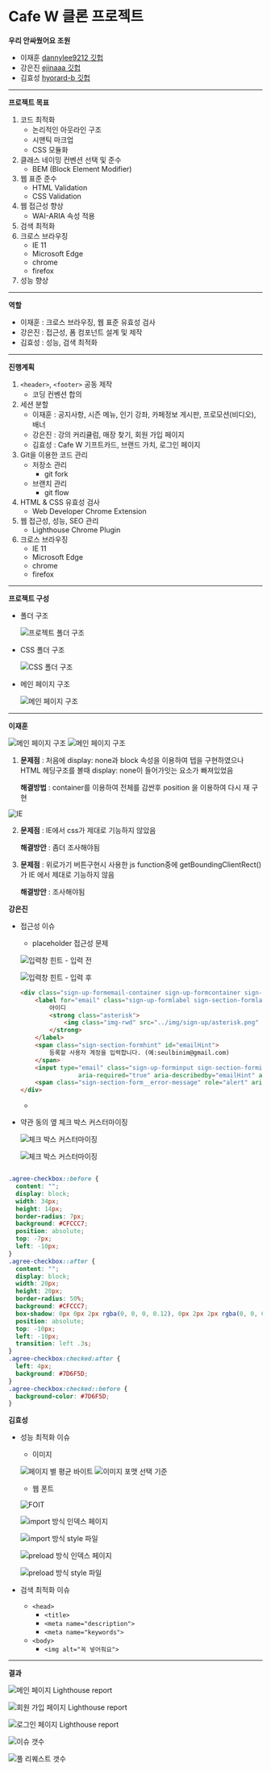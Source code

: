 # Cafe W 클론 프로젝트

**우리 안싸웠어요 조원**

- 이재훈 [dannylee9212 깃헙](https://github.com/dannylee9212)
- 강은진 [ejinaaa 깃헙](https://github.com/ejinaaa)
- 김효성 [hyorard-b 깃헙](https://github.com/hyorard-b)

---

**프로젝트 목표**

1. 코드 최적화
   - 논리적인 아웃라인 구조
   - 시맨틱 마크업
   - CSS 모듈화
2. 클래스 네이밍 컨벤션 선택 및 준수
   - BEM (Block Element Modifier)
3. 웹 표준 준수
   - HTML Validation
   - CSS Validation
4. 웹 접근성 향상
   - WAI-ARIA 속성 적용
5. 검색 최적화
6. 크로스 브라우징
   - IE 11
   - Microsoft Edge
   - chrome
   - firefox
7. 성능 향상

---

**역할**

- 이재훈 : 크로스 브라우징, 웹 표준 유효성 검사
- 강은진 : 접근성, 폼 컴포넌트 설계 및 제작
- 김효성 : 성능, 검색 최적화

---

**진행계획**

1. `<header>`, `<footer>` 공동 제작
   - 코딩 컨벤션 합의
2. 세션 분할
   - 이재훈 : 공지사항, 시즌 메뉴, 인기 강좌, 카페정보 게시판, 프로모션(비디오), 배너
   - 강은진 : 강의 커리큘럼, 매장 찾기, 회원 가입 페이지
   - 김효성 : Cafe W 기프트카드, 브랜드 가치, 로그인 페이지
3. Git을 이용한 코드 관리
   - 저장소 관리
     - git fork
   - 브랜치 관리
     - git flow
4. HTML & CSS 유효성 검사
   - Web Developer Chrome Extension
5. 웹 접근성, 성능, SEO 관리
   - Lighthouse Chrome Plugin
6. 크로스 브라우징
   - IE 11
   - Microsoft Edge
   - chrome
   - firefox

---

**프로젝트 구성**

- 폴더 구조

  ![프로젝트 폴더 구조](./asset/repo-structure.PNG)

- CSS 폴더 구조

  ![CSS 폴더 구조](./asset/css-structure.PNG)

- 메인 페이지 구조

  ![메인 페이지 구조](./asset/main-page-structure.PNG)

---

**이재훈**

![메인 페이지 구조](./asset/rec-lec.PNG) ![메인 페이지 구조](./asset/nothing.PNG)

1. **문제점** : 처음에 display: none과 block 속성을 이용하여 텝을 구현하였으나 HTML 헤딩구조를 볼때 display: none이 들어가잇는 요소가 빠져있었음

   **해결방법** : container를 이용하여 전체를 감싼후 position 을 이용하여 다시 재 구현

![IE](./asset/cross.PNG)

2. **문제점** : IE에서 css가 제대로 기능하지 않았음

   **해결방안** : 좀더 조사해야됨

3. **문제점** : 위로가기 버튼구현시 사용한 js function중에 getBoundingClientRect()가 IE 에서 제대로 기능하지 않음

   **해결방안** : 조사해야됨

**강은진**

- 접근성 이슈

  - placeholder 접근성 문제

  ![입력창 힌트 - 입력 전](asset/input-before.PNG)

  ![입력창 힌트 - 입력 후](asset/input-after.PNG)

  ```HTML
  <div class="sign-up-formemail-container sign-up-formcontainer sign-section-formcontainer">
      <label for="email" class="sign-up-formlabel sign-section-formlabel text-bold">
          아이디
          <strong class="asterisk">
              <img class="img-rwd" src="../img/sign-up/asterisk.png" alt="필수 기입 항목">
          </strong>
      </label>
      <span class="sign-section-formhint" id="emailHint">
          등록할 사용자 계정을 입력합니다. (예:seulbinim@gmail.com)
      </span>
      <input type="email" class="sign-up-forminput sign-section-forminput" name="email" id="email" autocomplete="on"
                  aria-required="true" aria-describedby="emailHint" aria-invalid="false">
      <span class="sign-section-form__error-message" role="alert" aria-live="polite">입력 오류 메시지</span>
  </div>

  ```

  -

- 약관 동의 옆 체크 박스 커스터마이징

  ![체크 박스 커스터마이징](asset/agree.PNG)

  ![체크 박스 커스터마이징](asset/agree-before.PNG)

```CSS

.agree-checkbox::before {
  content: "";
  display: block;
  width: 34px;
  height: 14px;
  border-radius: 7px;
  background: #CFCCC7;
  position: absolute;
  top: -7px;
  left: -10px;
}
.agree-checkbox::after {
  content: "";
  display: block;
  width: 20px;
  height: 20px;
  border-radius: 50%;
  background: #CFCCC7;
  box-shadow: 0px 0px 2px rgba(0, 0, 0, 0.12), 0px 2px 2px rgba(0, 0, 0, 0.24);
  position: absolute;
  top: -10px;
  left: -10px;
  transition: left .3s;
}
.agree-checkbox:checked:after {
  left: 4px;
  background: #7D6F5D;
}
.agree-checkbox:checked::before {
  background-color: #7D6F5D;
}


```

**김효성**

- 성능 최적화 이슈

  - 이미지

  ![페이지 별 평균 바이트](asset/bytesPerPage.JPG)
  ![이미지 포맷 선택 기준](asset/rasterImgFormatChoice.JPG)

  - 웹 폰트

  ![FOIT](asset/mitt.PNG)

  ![import 방식 인덱스 페이지](asset/index-import.JPG)

  ![import 방식 style 파일](asset/style-import.JPG)

  ![preload 방식 인덱스 페이지](asset/index-pre.PNG)

  ![preload 방식 style 파일](asset/font-pre.PNG)

- 검색 최적화 이슈
  - `<head>`
    - `<title>`
    - `<meta name="description">`
    - `<meta name="keywords">`
  - `<body>`
    - `<img alt="꼭 넣어줘요">`

---

**결과**

![메인 페이지 Lighthouse report](./asset/main-report.PNG)

![회원 가입 페이지 Lighthouse report](./asset/sign-up-report.PNG)

![로그인 페이지 Lighthouse report](./asset/sign-in-report.PNG)

![이슈 갯수](./asset/git-issue.PNG)

![풀 리퀘스트 갯수](./asset/git-pr.PNG)
